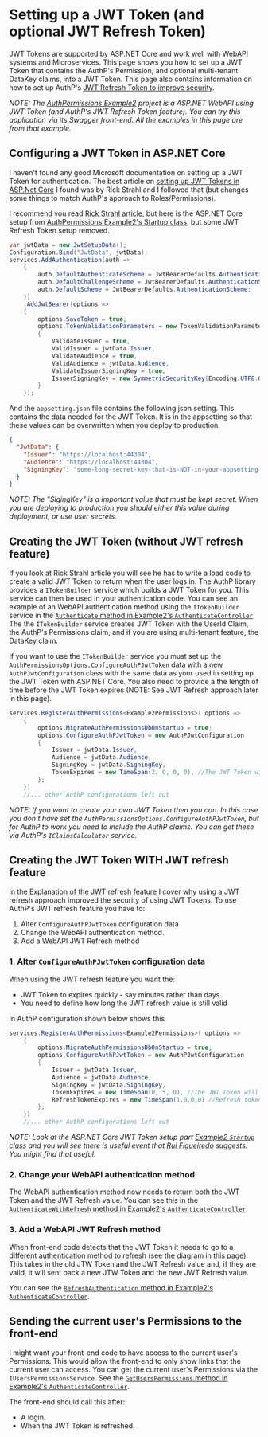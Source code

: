 # Setting up a JWT Token (and optional JWT Refresh Token)

JWT Tokens are supported by ASP.NET Core and work well with WebAPI systems and Microservices. This page shows you how to set up a JWT Token that contains the AuthP's Permission, and optional multi-tenant DataKey claims, into a JWT Token. This page also contains information on how to set up AuthP's [JWT Refresh Token to improve security](https://github.com/JonPSmith/AuthPermissions.AspNetCore/blob/main/docs/concepts/JWTRefresh.md).

_NOTE: The [AuthPermissions Example2](https://github.com/JonPSmith/AuthPermissions.AspNetCore/tree/main/Example2.WebApiWithToken.IndividualAccounts) project is a ASP.NET WebAPI using JWT Token (and AuthP's JWT Refresh Token feature). You can try this application via its Swagger front-end. All the examples in this page are from that example._

## Configuring a JWT Token in ASP.NET Core

I haven't found any good Microsoft documentation on setting up a JWT Token for authentication. The best article on [setting up JWT Tokens in ASP.Net Core](https://weblog.west-wind.com/posts/2021/Mar/09/Role-based-JWT-Tokens-in-ASPNET-Core) I found was by Rick Strahl and I followed that (but changes some things to match AuthP's approach to Roles/Permissions).

I recommend you read [Rick Strahl article](https://weblog.west-wind.com/posts/2021/Mar/09/Role-based-JWT-Tokens-in-ASPNET-Core), but here is the ASP.NET Core setup from [AuthPermissions Example2's Startup class](https://github.com/JonPSmith/AuthPermissions.AspNetCore/blob/main/Example2.WebApiWithToken.IndividualAccounts/Startup.cs), but some JWT Refresh Token setup removed.

```c#
var jwtData = new JwtSetupData();
Configuration.Bind("JwtData", jwtData);
services.AddAuthentication(auth =>
    {
        auth.DefaultAuthenticateScheme = JwtBearerDefaults.AuthenticationScheme;
        auth.DefaultChallengeScheme = JwtBearerDefaults.AuthenticationScheme;
        auth.DefaultScheme = JwtBearerDefaults.AuthenticationScheme;
    })
    .AddJwtBearer(options =>
    {
        options.SaveToken = true;
        options.TokenValidationParameters = new TokenValidationParameters
        {
            ValidateIssuer = true,
            ValidIssuer = jwtData.Issuer,
            ValidateAudience = true,
            ValidAudience = jwtData.Audience,
            ValidateIssuerSigningKey = true,
            IssuerSigningKey = new SymmetricSecurityKey(Encoding.UTF8.GetBytes(jwtData.SigningKey)),
        }
    });
```

And the `appsetting.json` file contains the following json setting. This contains the data needed for the JWT Token. It is in the appsetting so that these values can be overwritten when you deploy to production.

```json
{
  "JwtData": {
    "Issuer": "https://localhost:44304",
    "Audience": "https://localhost:44304",
    "SigningKey": "some-long-secret-key-that-is-NOT-in-your-appsetting-file" 
  }
}
```

_NOTE: The "SigingKey" is a important value that must be kept secret. When you are deploying to production you should either this value during deployment, or use user secrets._

## Creating the JWT Token (without JWT refresh feature)

If you look at Rick Strahl article you will see he has to write a load code to create a valid JWT Token to return when the user logs in. The AuthP library provides a `ITokenBuilder` service which builds a JWT Token for you. This service can then be used in your authentication code. You can see an example of an WebAPI authentication method using the `ITokenBuilder` service in the [`Authenticate` method in Example2's `AuthenticateController`](https://github.com/JonPSmith/AuthPermissions.AspNetCore/blob/main/Example2.WebApiWithToken.IndividualAccounts/Controllers/AuthenticateController.cs#L29L48). The the `ITokenBuilder` service creates JWT Token with the UserId Claim, the AuthP's Permissions claim, and if you are using multi-tenant feature, the DataKey claim. 

If you want to use the `ITokenBuilder` service you must set up the `AuthPermissionsOptions.ConfigureAuthPJwtToken` data with a new `AuthPJwtConfiguration` class with the same data as your used in setting up the JWT Token with ASP.NET Core. You also need to provide a the length of time before the JWT Token expires (NOTE: See JWT Refresh approach later in this page).

```c#
services.RegisterAuthPermissions<Example2Permissions>( options =>
    {
        options.MigrateAuthPermissionsDbOnStartup = true;
        options.ConfigureAuthPJwtToken = new AuthPJwtConfiguration
        {
            Issuer = jwtData.Issuer,
            Audience = jwtData.Audience,
            SigningKey = jwtData.SigningKey,
            TokenExpires = new TimeSpan(2, 0, 0, 0), //The JWT Token will last for 2 days
        };
    })
    //... other AuthP configurations left out
```

_NOTE: If you want to create your own JWT Token then you can. In this case you don't have set the `AuthPermissionsOptions.ConfigureAuthPJwtToken`, but for AuthP to work you need to include the AuthP claims. You can get these via AuthP's `IClaimsCalculator` service._

## Creating the JWT Token WITH JWT refresh feature

In the [Explanation of the JWT refresh feature](https://github.com/JonPSmith/AuthPermissions.AspNetCore/blob/main/docs/concepts/JWTRefresh.md) I cover why using a JWT refresh approach improved the security of using JWT Tokens. To use AuthP's JWT refresh feature you have to:

1. Alter `ConfigureAuthPJwtToken` configuration data
2. Change the WebAPI authentication method.
3. Add a WebAPI JWT Refresh method

### 1. Alter `ConfigureAuthPJwtToken` configuration data

When using the JWT refresh feature you want the:

- JWT Token to expires quickly - say minutes rather than days
- You need to define how long the JWT refresh value is still valid

In AuthP configuration shown below shows this

```c#
services.RegisterAuthPermissions<Example2Permissions>( options =>
    {
        options.MigrateAuthPermissionsDbOnStartup = true;
        options.ConfigureAuthPJwtToken = new AuthPJwtConfiguration
        {
            Issuer = jwtData.Issuer,
            Audience = jwtData.Audience,
            SigningKey = jwtData.SigningKey,
            TokenExpires = new TimeSpan(0, 5, 0), //The JWT Token will last for 5 minutes
            RefreshTokenExpires = new TimeSpan(1,0,0,0) //Refresh token is valid for one day
        };
    })
    //... other AuthP configurations left out
```

_NOTE: Look at the ASP.NET Core JWT Token setup part [Example2 `Startup` class](https://github.com/JonPSmith/AuthPermissions.AspNetCore/blob/main/Example2.WebApiWithToken.IndividualAccounts/Startup.cs#L47L80) and you will see there is useful event that [Rui Figueiredo](https://www.blinkingcaret.com/2018/05/30/refresh-tokens-in-asp-net-core-web-api/) suggests. You might find that useful._

### 2. Change your WebAPI authentication method

The WebAPI authentication method now needs to return both the JWT Token and the JWT Refresh value. You can see this in the [`AuthenticateWithRefresh` method in Example2's `AuthenticateController`](https://github.com/JonPSmith/AuthPermissions.AspNetCore/blob/main/Example2.WebApiWithToken.IndividualAccounts/Controllers/AuthenticateController.cs#L62L81).

### 3. Add a WebAPI JWT Refresh method

When front-end code detects that the JWT Token it needs to go to a different authentication method to refresh (see the diagram in [this page](https://github.com/JonPSmith/AuthPermissions.AspNetCore/blob/main/docs/concepts/JWTRefresh.md)). This takes in the old JTW Token and the JWT Refresh value and, if they are valid, it will sent back a new JTW Token and the new JWT Refresh value.

You can see the [`RefreshAuthentication` method in Example2's `AuthenticateController`](https://github.com/JonPSmith/AuthPermissions.AspNetCore/blob/main/Example2.WebApiWithToken.IndividualAccounts/Controllers/AuthenticateController.cs#L95L110).

## Sending the current user's Permissions to the front-end

I might want your front-end code to have access to the current user's Permissions. This would allow the front-end to only show links that the current user can access. You can get the current user's Permissions via the `IUsersPermissionsService`. See the [`GetUsersPermissions` method in Example2's `AuthenticateController`](https://github.com/JonPSmith/AuthPermissions.AspNetCore/blob/main/Example2.WebApiWithToken.IndividualAccounts/Controllers/AuthenticateController.cs#L112L125).

The front-end should call this after:

- A login.
- When the JWT Token is refreshed.
